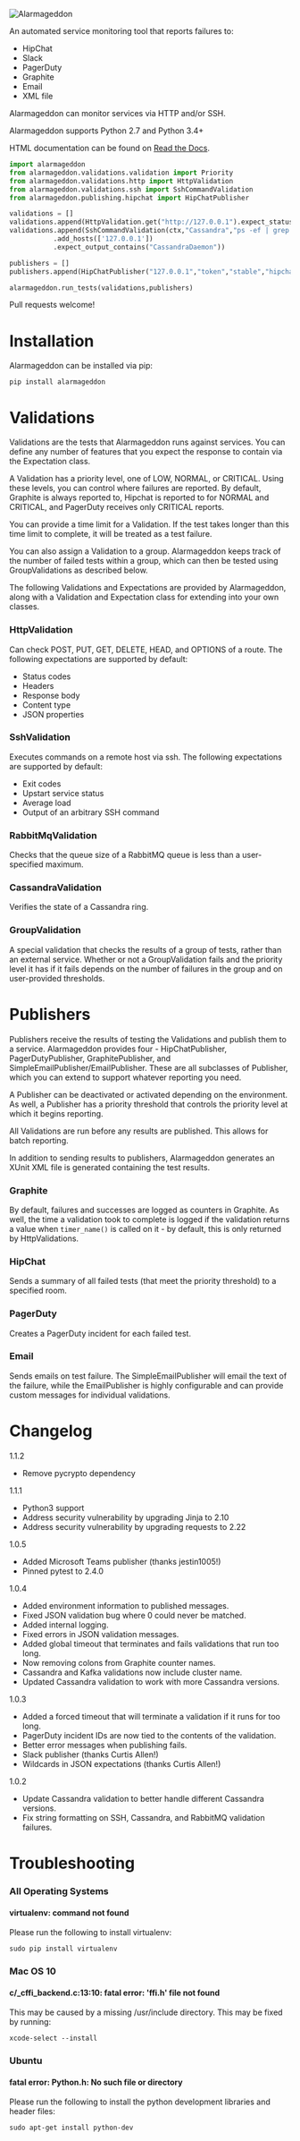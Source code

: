 ![Alarmageddon](logo.png)

An automated service monitoring tool that reports failures to:

* HipChat
* Slack
* PagerDuty
* Graphite
* Email
* XML file

Alarmageddon can monitor services via HTTP and/or SSH.

Alarmageddon supports Python 2.7 and Python 3.4+

HTML documentation can be found on [Read the Docs](http://alarmageddon.readthedocs.org/en/latest/example.html).

```python
import alarmageddon
from alarmageddon.validations.validation import Priority
from alarmageddon.validations.http import HttpValidation
from alarmageddon.validations.ssh import SshCommandValidation
from alarmageddon.publishing.hipchat import HipChatPublisher

validations = []
validations.append(HttpValidation.get("http://127.0.0.1").expect_status_codes([200]))
validations.append(SshCommandValidation(ctx,"Cassandra","ps -ef | grep CassandraDaemon | grep -v 'grep'")
           .add_hosts(['127.0.0.1'])
           .expect_output_contains("CassandraDaemon"))

publishers = []
publishers.append(HipChatPublisher("127.0.0.1","token","stable","hipchat_room"))

alarmageddon.run_tests(validations,publishers)
```

Pull requests welcome!

Installation
============
Alarmageddon can be installed via pip:
```shell
pip install alarmageddon
```


Validations
======

Validations are the tests that Alarmageddon runs against services. You can define any number of features that you expect the response to contain via the Expectation class. 

A Validation has a priority level, one of LOW, NORMAL, or CRITICAL. Using these levels, you can control where failures are reported. By default, Graphite is always reported to, Hipchat is reported to for NORMAL and CRITICAL, and PagerDuty receives only CRITICAL reports.

You can provide a time limit for a Validation. If the test takes longer than this time limit to complete, it will be treated as a test failure.

You can also assign a Validation to a group. Alarmageddon keeps track of the number of failed tests within a group, which can then be tested using GroupValidations as described below.

The following Validations and Expectations are provided by Alarmageddon, along with a Validation and Expectation class for extending into your own classes.

### HttpValidation 
Can check POST, PUT, GET, DELETE, HEAD, and OPTIONS of a route. The following expectations are supported by default:
* Status codes
* Headers
* Response body
* Content type
* JSON properties

### SshValidation
Executes commands on a remote host via ssh. The following expectations are supported by default:
* Exit codes
* Upstart service status
* Average load
* Output of an arbitrary SSH command

### RabbitMqValidation
Checks that the queue size of a RabbitMQ queue is less than a user-specified maximum.

### CassandraValidation
Verifies the state of a Cassandra ring.

### GroupValidation
A special validation that checks the results of a group of tests, rather than an external service. Whether or not a GroupValidation fails and the priority level it has if it fails depends on the number of failures in the group and on user-provided thresholds.


Publishers
======

Publishers receive the results of testing the Validations and publish them to a service. Alarmageddon provides four - HipChatPublisher, PagerDutyPublisher, GraphitePublisher, and SimpleEmailPublisher/EmailPublisher. These are all subclasses of Publisher, which you can extend to support whatever reporting you need. 

A Publisher can be deactivated or activated depending on the environment. As well, a Publisher has a priority threshold that controls the priority level at which it begins reporting.

All Validations are run before any results are published. This allows for batch reporting.

In addition to sending results to publishers, Alarmageddon generates an XUnit XML file is generated containing the test results.

### Graphite
By default, failures and successes are logged as counters in Graphite. As well, the time a validation took to complete is logged if the validation returns a value when `timer_name()` is called on it - by default, this is only returned by HttpValidations.

### HipChat
Sends a summary of all failed tests (that meet the priority threshold) to a specified room.

### PagerDuty
Creates a PagerDuty incident for each failed test.

### Email
Sends emails on test failure. The SimpleEmailPublisher will email the text of the failure, while the EmailPublisher is highly configurable and can provide custom messages for individual validations.

Changelog
=========

1.1.2
* Remove pycrypto dependency

1.1.1
* Python3 support
* Address security vulnerability by upgrading Jinja to 2.10
* Address security vulnerability by upgrading requests to 2.22

1.0.5
* Added Microsoft Teams publisher (thanks jestin1005!)
* Pinned pytest to 2.4.0

1.0.4
* Added environment information to published messages.
* Fixed JSON validation bug where 0 could never be matched.
* Added internal logging.
* Fixed errors in JSON validation messages.
* Added global timeout that terminates and fails validations that run too long.
* Now removing colons from Graphite counter names.
* Cassandra and Kafka validations now include cluster name.
* Updated Cassandra validation to work with more Cassandra versions.

1.0.3
* Added a forced timeout that will terminate a validation if it runs for too long.
* PagerDuty incident IDs are now tied to the contents of the validation.
* Better error messages when publishing fails.
* Slack publisher (thanks Curtis Allen!)
* Wildcards in JSON expectations (thanks Curtis Allen!)

1.0.2
* Update Cassandra validation to better handle different Cassandra versions.
* Fix string formatting on SSH, Cassandra, and RabbitMQ validation failures.

Troubleshooting
===============

### All Operating Systems

#### virtualenv: command not found

Please run the following to install virtualenv:

    sudo pip install virtualenv

### Mac OS 10

#### c/_cffi_backend.c:13:10: fatal error: 'ffi.h' file not found

This may be caused by a missing /usr/include directory.  This may be fixed by running:

    xcode-select --install

### Ubuntu

#### fatal error: Python.h: No such file or directory

Please run the following to install the python development libraries and header files:

    sudo apt-get install python-dev
